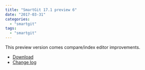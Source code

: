 ```yaml
---
title: "SmartGit 17.1 preview 6"
date: "2017-03-31"
categories: 
  - "smartgit"
tags: 
  - "smartgit"
---
```


This preview version comes compare/index editor improvements.

- [Download](http://www.syntevo.com/smartgit/early-access)
- [Change log](http://www.syntevo.com/smartgit/changelog-eap.txt)

